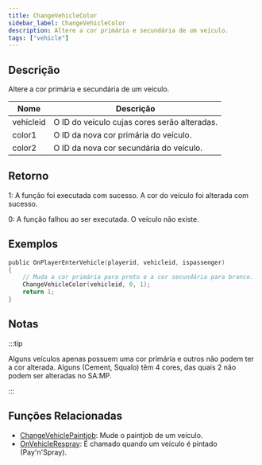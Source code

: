 ```yaml
---
title: ChangeVehicleColor
sidebar_label: ChangeVehicleColor
description: Altere a cor primária e secundária de um veículo.
tags: ["vehicle"]
---
```


## Descrição

Altere a cor primária e secundária de um veículo.

| Nome      | Descrição                                    |
| --------- | -------------------------------------------- |
| vehicleid | O ID do veículo cujas cores serão alteradas. |
| color1    | O ID da nova cor primária do veículo.        |
| color2    | O ID da nova cor secundária do veículo.      |

## Retorno

1: A função foi executada com sucesso. A cor do veículo foi alterada com sucesso.

0: A função falhou ao ser executada. O veículo não existe.

## Exemplos

```c
public OnPlayerEnterVehicle(playerid, vehicleid, ispassenger)
{
    // Muda a cor primária para preto e a cor secundária para branco.
    ChangeVehicleColor(vehicleid, 0, 1);
    return 1;
}
```

## Notas

:::tip

Alguns veículos apenas possuem uma cor primária e outros não podem ter a cor alterada. Alguns (Cement, Squalo) têm 4 cores, das quais 2 não podem ser alteradas no SA:MP.

:::

## Funções Relacionadas

- [ChangeVehiclePaintjob](ChangeVehiclePaintjob.md): Mude o paintjob de um veículo.
- [OnVehicleRespray](../callbacks/OnVehicleRespray.md): É chamado quando um veículo é pintado (Pay'n'Spray).
